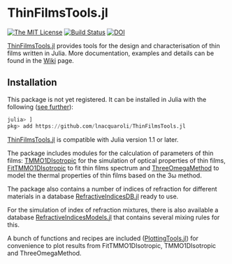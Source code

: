 # ThinFilmsTools.jl

[![The MIT License](https://img.shields.io/badge/license-MIT-orange.svg?style=flat-square)](http://opensource.org/licenses/MIT)
[![Build Status](https://travis-ci.com/lnacquaroli/ThinFilmsTools.jl.svg?branch=master)](https://travis-ci.com/lnacquaroli/ThinFilmsTools.jl)
[![DOI](https://zenodo.org/badge/200238502.svg)](https://zenodo.org/badge/latestdoi/200238502)


[ThinFilmsTools.jl](https://github.com/lnacquaroli/ThinFilmsTools.jl/wiki/Home) provides tools for the design and characterisation of thin films written in Julia. More documentation, examples and details can be found in the [Wiki](https://github.com/lnacquaroli/ThinFilmsTools.jl/wiki/Home) page.

## Installation

This package is not yet registered. It can be installed in Julia with the following ([see further](https://docs.julialang.org/en/v1/stdlib/Pkg/index.html#Adding-unregistered-packages-1)):
```julia
julia> ]
pkg> add https://github.com/lnacquaroli/ThinFilmsTools.jl
```

[ThinFilmsTools.jl](https://github.com/lnacquaroli/ThinFilmsTools.jl/wiki/Home) is compatible with Julia version 1.1 or later.

The package includes modules for the calculation of parameters of thin films: [TMMO1DIsotropic](https://github.com/lnacquaroli/ThinFilmsTools.jl/wiki/TMMO1DIsotropic) for the simulation of optical properties of thin films, [FitTMMO1DIsotropic](https://github.com/lnacquaroli/ThinFilmsTools.jl/wiki/FitTMMO1DIsotropic) to fit thin films spectrum and [ThreeOmegaMethod](https://github.com/lnacquaroli/ThinFilmsTools.jl/wiki/ThreeOmegaMethod) to model the thermal properties of thin films based on the 3ω method.

The package also contains a number of indices of refraction for different materials in a database [RefractiveIndicesDB.jl](https://github.com/lnacquaroli/ThinFilmsTools.jl/wiki/RefractiveIndicesDB.jl) ready to use.

For the simulation of index of refraction mixtures, there is also available a database [RefractiveIndicesModels.jl](https://github.com/lnacquaroli/ThinFilmsTools.jl/wiki/RefractiveIndicesModels.jl) that contains several mixing rules for this.

A bunch of functions and recipes are included ([PlottingTools.jl](https://github.com/lnacquaroli/ThinFilmsTools.jl/wiki/PlottingTools.jl)) for convenience to plot results from FitTMMO1DIsotropic, TMMO1DIsotropic and ThreeOmegaMethod.
